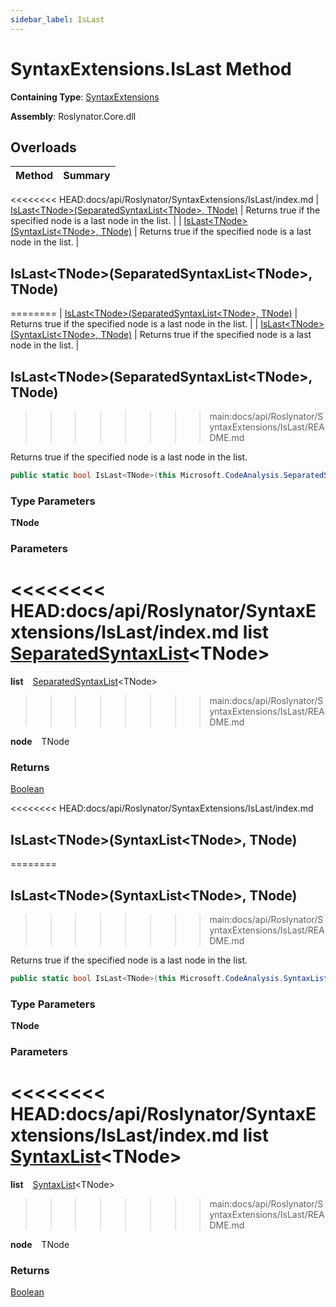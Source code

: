 ```yaml
---
sidebar_label: IsLast
---
```


# SyntaxExtensions\.IsLast Method

**Containing Type**: [SyntaxExtensions](../index.md)

**Assembly**: Roslynator\.Core\.dll

## Overloads

| Method | Summary |
| ------ | ------- |
<<<<<<<< HEAD:docs/api/Roslynator/SyntaxExtensions/IsLast/index.md
| [IsLast&lt;TNode&gt;(SeparatedSyntaxList&lt;TNode&gt;, TNode)](#Roslynator_SyntaxExtensions_IsLast__1_Microsoft_CodeAnalysis_SeparatedSyntaxList___0____0_) | Returns true if the specified node is a last node in the list\. |
| [IsLast&lt;TNode&gt;(SyntaxList&lt;TNode&gt;, TNode)](#Roslynator_SyntaxExtensions_IsLast__1_Microsoft_CodeAnalysis_SyntaxList___0____0_) | Returns true if the specified node is a last node in the list\. |

## IsLast&lt;TNode&gt;\(SeparatedSyntaxList&lt;TNode&gt;, TNode\) <a id="Roslynator_SyntaxExtensions_IsLast__1_Microsoft_CodeAnalysis_SeparatedSyntaxList___0____0_"></a>

========
| [IsLast\<TNode\>(SeparatedSyntaxList\<TNode\>, TNode)](#3058017669) | Returns true if the specified node is a last node in the list\. |
| [IsLast\<TNode\>(SyntaxList\<TNode\>, TNode)](#554961423) | Returns true if the specified node is a last node in the list\. |

<a id="3058017669"></a>

## IsLast\<TNode\>\(SeparatedSyntaxList\<TNode\>, TNode\) 

>>>>>>>> main:docs/api/Roslynator/SyntaxExtensions/IsLast/README.md
  
Returns true if the specified node is a last node in the list\.

```csharp
public static bool IsLast<TNode>(this Microsoft.CodeAnalysis.SeparatedSyntaxList<TNode> list, TNode node) where TNode : Microsoft.CodeAnalysis.SyntaxNode
```

### Type Parameters

**TNode**

### Parameters

<<<<<<<< HEAD:docs/api/Roslynator/SyntaxExtensions/IsLast/index.md
**list** &ensp; [SeparatedSyntaxList](https://docs.microsoft.com/en-us/dotnet/api/microsoft.codeanalysis.separatedsyntaxlist-1)&lt;TNode&gt;
========
**list** &ensp; [SeparatedSyntaxList](https://docs.microsoft.com/en-us/dotnet/api/microsoft.codeanalysis.separatedsyntaxlist-1)\<TNode\>
>>>>>>>> main:docs/api/Roslynator/SyntaxExtensions/IsLast/README.md

**node** &ensp; TNode

### Returns

[Boolean](https://docs.microsoft.com/en-us/dotnet/api/system.boolean)

<<<<<<<< HEAD:docs/api/Roslynator/SyntaxExtensions/IsLast/index.md
## IsLast&lt;TNode&gt;\(SyntaxList&lt;TNode&gt;, TNode\) <a id="Roslynator_SyntaxExtensions_IsLast__1_Microsoft_CodeAnalysis_SyntaxList___0____0_"></a>

========
<a id="554961423"></a>

## IsLast\<TNode\>\(SyntaxList\<TNode\>, TNode\) 

>>>>>>>> main:docs/api/Roslynator/SyntaxExtensions/IsLast/README.md
  
Returns true if the specified node is a last node in the list\.

```csharp
public static bool IsLast<TNode>(this Microsoft.CodeAnalysis.SyntaxList<TNode> list, TNode node) where TNode : Microsoft.CodeAnalysis.SyntaxNode
```

### Type Parameters

**TNode**

### Parameters

<<<<<<<< HEAD:docs/api/Roslynator/SyntaxExtensions/IsLast/index.md
**list** &ensp; [SyntaxList](https://docs.microsoft.com/en-us/dotnet/api/microsoft.codeanalysis.syntaxlist-1)&lt;TNode&gt;
========
**list** &ensp; [SyntaxList](https://docs.microsoft.com/en-us/dotnet/api/microsoft.codeanalysis.syntaxlist-1)\<TNode\>
>>>>>>>> main:docs/api/Roslynator/SyntaxExtensions/IsLast/README.md

**node** &ensp; TNode

### Returns

[Boolean](https://docs.microsoft.com/en-us/dotnet/api/system.boolean)

